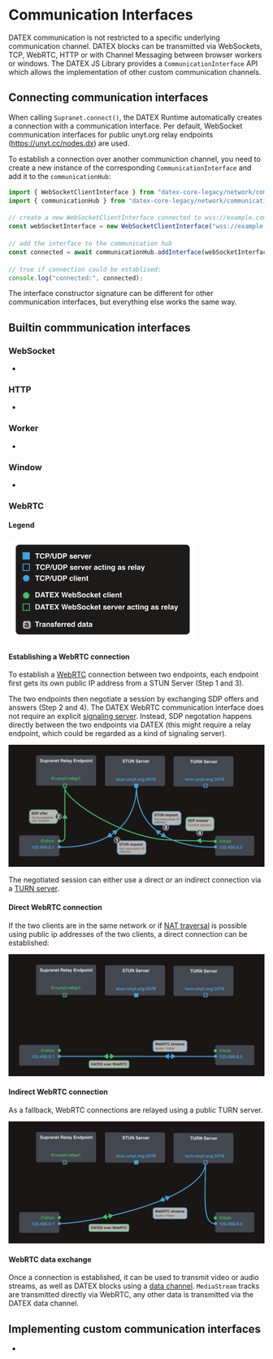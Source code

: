 # Communication Interfaces

DATEX communication is not restricted to a specific underlying communication channel.
DATEX blocks can be transmitted via WebSockets, TCP, WebRTC, HTTP or with Channel Messaging between browser workers or windows.
The DATEX JS Library provides a `CommunicationInterface` API which allows the implementation of other custom communication channels.

## Connecting communication interfaces

When calling `Supranet.connect()`, the DATEX Runtime automatically creates a connection with a communication interface.
Per default, WebSocket communication interfaces for public unyt.org relay endpoints (https://unyt.cc/nodes.dx) are used.

To establish a connection over another communiction channel, you need to create a new instance of the corresponding `CommunicationInterface` and add it to the `communicationHub`:

```ts
import { WebSocketClientInterface } from "datex-core-legacy/network/communication-interfaces/websocket-client-interface.ts";
import { communicationHub } from "datex-core-legacy/network/communication-hub.ts";

// create a new WebSocketClientInterface connected to wss://example.com
const webSocketInterface = new WebSocketClientInterface("wss://example.com");

// add the interface to the communication hub
const connected = await communicationHub.addInterface(webSocketInterface)

// true if connection could be establised:
console.log("connected:", connected);
```

The interface constructor signature can be different for other communication interfaces, but everything else works the same way.

## Builtin commmunication interfaces

### WebSocket
-
### HTTP
-
### Worker
-
### Window
-
### WebRTC

#### Legend
<img height=200  src="./assets/webrtc/legend.png"/>

#### Establishing a WebRTC connection

To establish a [WebRTC](https://webrtc.org/) connection between two endpoints, each endpoint first gets its own public IP address from a STUN Server (Step 1 and 3).

The two endpoints then negotiate a session by exchanging SDP offers and answers (Step 2 and 4). The DATEX WebRTC communication interface does not require an explicit [signaling server](https://developer.mozilla.org/en-US/docs/Web/API/WebRTC_API/Signaling_and_video_calling#the_signaling_server). Instead, SDP negotation happens directly between the two endpoints via DATEX (this might require a relay endpoint, which could be regarded as a kind of signaling server).

![](./assets/webrtc/webrtc-connecting.png)

The negotiated session can either use a direct or an indirect connection via a [TURN server](https://webrtc.org/getting-started/turn-server).

#### Direct WebRTC connection

If the two clients are in the same network or if [NAT traversal](https://en.wikipedia.org/wiki/NAT_traversal) is possible using public ip addresses of the two clients,
a direct connection can be established:

![](./assets/webrtc/webrtc-direct-connection.png)


#### Indirect WebRTC connection

As a fallback, WebRTC connections are relayed using a public TURN server.

![](./assets/webrtc/webrtc-turn-connection.png)


#### WebRTC data exchange

Once a connection is established, it can be used to transmit video or audio streams, as well as DATEX blocks using a [data channel](https://developer.mozilla.org/en-US/docs/Web/API/RTCDataChannel).
`MediaStream` tracks are transmitted directly via WebRTC, any other data is transmitted via the DATEX data channel.

## Implementing custom communication interfaces

-